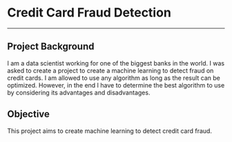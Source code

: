 # Credit Card Fraud Detection
---
## Project Background
I am a data scientist working for one of the biggest banks in the world. I was asked to create a project to create a machine learning to detect fraud on credit cards. I am allowed to use any algorithm as long as the result can be optimized. However, in the end I have to determine the best algorithm to use by considering its advantages and disadvantages.

## Objective
This project aims to create machine learning to detect credit card fraud.

